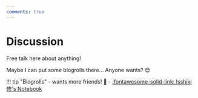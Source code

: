 ```yaml
---
comments: true
---
```


# Discussion

Free talk here about anything!

Maybe I can put some blogrolls there... Anyone wants? :heart_eyes:

!!! tip "Blogrolls"
    - wants more friends! :speech_balloon:
    - [:fontawesome-solid-link: Isshiki 修's Notebook](https://note.isshikih.top/)